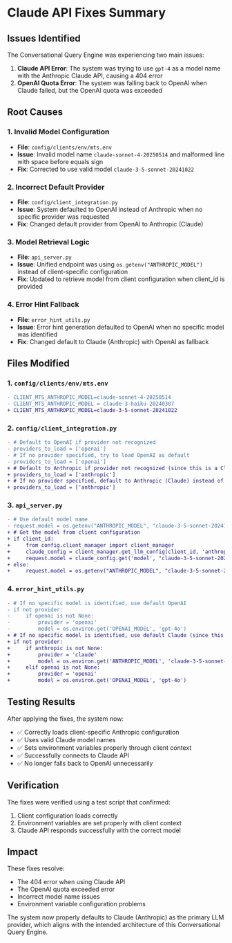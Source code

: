 # Claude API Fixes Summary

## Issues Identified

The Conversational Query Engine was experiencing two main issues:

1. **Claude API Error**: The system was trying to use `gpt-4` as a model name with the Anthropic Claude API, causing a 404 error
2. **OpenAI Quota Error**: The system was falling back to OpenAI when Claude failed, but the OpenAI quota was exceeded

## Root Causes

### 1. Invalid Model Configuration
- **File**: `config/clients/env/mts.env`
- **Issue**: Invalid model name `claude-sonnet-4-20250514` and malformed line with space before equals sign
- **Fix**: Corrected to use valid model `claude-3-5-sonnet-20241022`

### 2. Incorrect Default Provider
- **File**: `config/client_integration.py`
- **Issue**: System defaulted to OpenAI instead of Anthropic when no specific provider was requested
- **Fix**: Changed default provider from OpenAI to Anthropic (Claude)

### 3. Model Retrieval Logic
- **File**: `api_server.py`
- **Issue**: Unified endpoint was using `os.getenv("ANTHROPIC_MODEL")` instead of client-specific configuration
- **Fix**: Updated to retrieve model from client configuration when client_id is provided

### 4. Error Hint Fallback
- **File**: `error_hint_utils.py`
- **Issue**: Error hint generation defaulted to OpenAI when no specific model was identified
- **Fix**: Changed default to Claude (Anthropic) with OpenAI as fallback

## Files Modified

### 1. `config/clients/env/mts.env`
```diff
- CLIENT_MTS_ANTHROPIC_MODEL=claude-sonnet-4-20250514
- CLIENT_MTS_ANTHROPIC_MODEL = claude-3-haiku-20240307
+ CLIENT_MTS_ANTHROPIC_MODEL=claude-3-5-sonnet-20241022
```

### 2. `config/client_integration.py`
```diff
- # Default to OpenAI if provider not recognized
- providers_to_load = ['openai']
- # If no provider specified, try to load OpenAI as default
- providers_to_load = ['openai']
+ # Default to Anthropic if provider not recognized (since this is a Claude-focused system)
+ providers_to_load = ['anthropic']
+ # If no provider specified, default to Anthropic (Claude) instead of OpenAI
+ providers_to_load = ['anthropic']
```

### 3. `api_server.py`
```diff
- # Use default model name
- request.model = os.getenv("ANTHROPIC_MODEL", "claude-3-5-sonnet-20241022")
+ # Get the model from client configuration
+ if client_id:
+     from config.client_manager import client_manager
+     claude_config = client_manager.get_llm_config(client_id, 'anthropic')
+     request.model = claude_config.get('model', "claude-3-5-sonnet-20241022")
+ else:
+     request.model = os.getenv("ANTHROPIC_MODEL", "claude-3-5-sonnet-20241022")
```

### 4. `error_hint_utils.py`
```diff
- # If no specific model is identified, use default OpenAI
- if not provider:
-     if openai is not None:
-         provider = 'openai'
-         model = os.environ.get('OPENAI_MODEL', 'gpt-4o')
+ # If no specific model is identified, use default Claude (since this is a Claude-focused system)
+ if not provider:
+     if anthropic is not None:
+         provider = 'claude'
+         model = os.environ.get('ANTHROPIC_MODEL', 'claude-3-5-sonnet-20241022')
+     elif openai is not None:
+         provider = 'openai'
+         model = os.environ.get('OPENAI_MODEL', 'gpt-4o')
```

## Testing Results

After applying the fixes, the system now:
- ✅ Correctly loads client-specific Anthropic configuration
- ✅ Uses valid Claude model names
- ✅ Sets environment variables properly through client context
- ✅ Successfully connects to Claude API
- ✅ No longer falls back to OpenAI unnecessarily

## Verification

The fixes were verified using a test script that confirmed:
1. Client configuration loads correctly
2. Environment variables are set properly with client context
3. Claude API responds successfully with the correct model

## Impact

These fixes resolve:
- The 404 error when using Claude API
- The OpenAI quota exceeded error
- Incorrect model name issues
- Environment variable configuration problems

The system now properly defaults to Claude (Anthropic) as the primary LLM provider, which aligns with the intended architecture of this Conversational Query Engine. 
